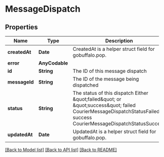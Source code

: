 # MessageDispatch

## Properties
Name | Type | Description | Notes
------------ | ------------- | ------------- | -------------
**createdAt** | **Date** | CreatedAt is a helper struct field for gobuffalo.pop. | 
**error** | **AnyCodable** |  | [optional] 
**id** | **String** | The ID of this message dispatch | 
**messageId** | **String** | The ID of the message being dispatched | 
**status** | **String** | The status of this dispatch Either \&quot;failed\&quot; or \&quot;success\&quot; failed CourierMessageDispatchStatusFailed success CourierMessageDispatchStatusSuccess | 
**updatedAt** | **Date** | UpdatedAt is a helper struct field for gobuffalo.pop. | 

[[Back to Model list]](../README.md#documentation-for-models) [[Back to API list]](../README.md#documentation-for-api-endpoints) [[Back to README]](../README.md)


